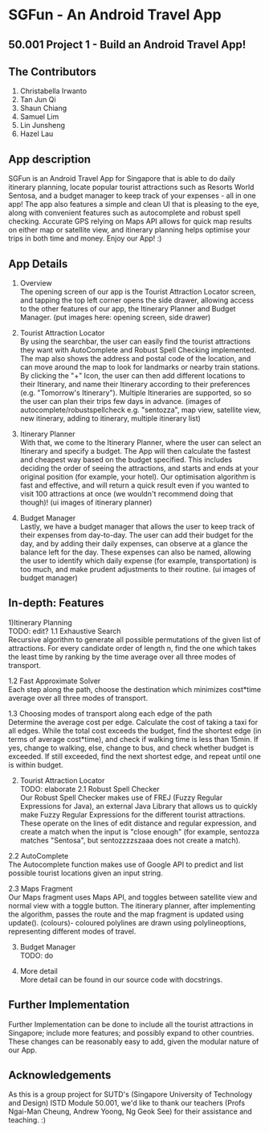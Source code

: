 # SGFun - An Android Travel App
50.001 Project 1 - Build an Android Travel App!
----

## The Contributors 
1. Christabella Irwanto 
2. Tan Jun Qi 
3. Shaun Chiang 
4. Samuel Lim 
5. Lin Junsheng 
6. Hazel Lau 

## App description

SGFun is an Android Travel App for Singapore that is able to do daily itinerary planning, locate popular tourist attractions such as Resorts World Sentosa, and a budget manager to keep track of your expenses - all in one app! The app also features a simple and clean UI that is pleasing to the eye, along with convenient features such as autocomplete and robust spell checking. Accurate GPS relying on Maps API allows for quick map results on either map or satellite view, and itinerary planning helps optimise your trips in both time and money. Enjoy our App! :)

## App Details
1) Overview <br />
The opening screen of our app is the Tourist Attraction Locator screen, and tapping the top left corner opens the side drawer, allowing access to the other features of our app, the Itinerary Planner and Budget Manager.
(put images here: opening screen, side drawer)

2) Tourist Attraction Locator <br />
By using the searchbar, the user can easily find the tourist attractions they want with AutoComplete and Robust Spell Checking implemented. The map also shows the address and postal code of the location, and can move around the map to look for landmarks or nearby train stations. By clicking the "+" Icon, the user can then add different locations to their Itinerary, and name their Itinerary according to their preferences (e.g. "Tomorrow's Itinerary"). Multiple Itineraries are supported, so so the user can plan their trips few days in advance.
(images of autocomplete/robustspellcheck e.g. "sentozza", map view, satellite view, new itinerary, adding to itinerary, multiple itinerary list)

3) Itinerary Planner <br />
With that, we come to the Itinerary Planner, where the user can select an Itinerary and specify a budget. The App will then calculate the fastest and cheapest way based on the budget specified. This includes deciding the order of seeing the attractions, and starts and ends at your original position (for example, your hotel). Our optimisation algorithm is fast and effective, and will return a quick result even if you wanted to visit 100 attractions at once (we wouldn't recommend doing that though)!
(ui images of itinerary planner)

4) Budget Manager <br />
Lastly, we have a budget manager that allows the user to keep track of their expenses from day-to-day. The user can add their budget for the day, and by adding their daily expenses, can observe at a glance the balance left for the day. These expenses can also be named, allowing the user to identify which daily expense (for example, transportation) is too much, and make prudent adjustments to their routine.
(ui images of budget manager)

## In-depth: Features
1)Itinerary Planning <br />
TODO: edit?
1.1 Exhaustive Search <br />
Recursive algorithm to generate all possible permutations of the given list of attractions.
For every candidate order of length n, find the one which takes the least time by ranking by the time average over all three modes of transport.

1.2 Fast Approximate Solver <br />
Each step along the path, choose the destination which minimizes cost*time average over all three modes of transport.

1.3 Choosing modes of transport along each edge of the path <br />
Determine the average cost per edge.
Calculate the cost of taking a taxi for all edges.
While the total cost exceeds the budget, find the shortest edge (in terms of average cost*time), and check if walking time is less than 15min. If yes, change to walking, else, change to bus, and check whether budget is exceeded. If still exceeded, find the next shortest edge, and repeat until one is within budget.

2) Tourist Attraction Locator <br />
TODO: elaborate
2.1 Robust Spell Checker <br />
Our Robust Spell Checker makes use of FREJ (Fuzzy Regular Expressions for Java), an external Java Library that allows us to quickly make Fuzzy Regular Expressions for the different tourist attractions. These operate on the lines of edit distance and regular expression, and create a match when the input is "close enough" (for example, sentozza matches "Sentosa", but sentozzzzszaaa does not create a match). 

2.2 AutoComplete <br />
The Autocomplete function makes use of Google API to predict and list possible tourist locations given an input string. 

2.3 Maps Fragment <br />
Our Maps fragment uses Maps API, and toggles between satellite view and normal view with a toggle button. The itinerary planner, after implementing the algorithm, passes the route and the map fragment is updated using update(). (colours)- coloured polylines are drawn using polylineoptions, representing different modes of travel. 


3) Budget Manager <br />
TODO: do

4) More detail <br />
More detail can be found in our source code with docstrings. 

## Further Implementation
Further Implementation can be done to include all the tourist attractions in Singapore; include more features; and possibly expand to other countries. These changes can be reasonably easy to add, given the modular nature of our App. 

## Acknowledgements
As this is a group project for SUTD's (Singapore University of Technology and Design) ISTD Module 50.001, we'd like to thank our teachers (Profs Ngai-Man Cheung, Andrew Yoong, Ng Geok See) for their assistance and teaching. :) 
